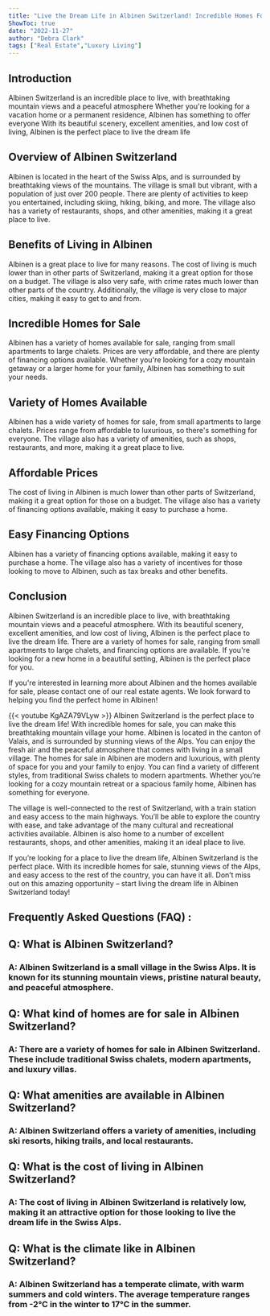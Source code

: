 ```yaml
---
title: "Live the Dream Life in Albinen Switzerland! Incredible Homes For Sale Now!"
ShowToc: true 
date: "2022-11-27"
author: "Debra Clark" 
tags: ["Real Estate","Luxury Living"]
---
```

## Introduction 

Albinen Switzerland is an incredible place to live, with breathtaking mountain views and a peaceful atmosphere Whether you're looking for a vacation home or a permanent residence, Albinen has something to offer everyone With its beautiful scenery, excellent amenities, and low cost of living, Albinen is the perfect place to live the dream life 

## Overview of Albinen Switzerland 

Albinen is located in the heart of the Swiss Alps, and is surrounded by breathtaking views of the mountains. The village is small but vibrant, with a population of just over 200 people. There are plenty of activities to keep you entertained, including skiing, hiking, biking, and more. The village also has a variety of restaurants, shops, and other amenities, making it a great place to live. 

## Benefits of Living in Albinen 

Albinen is a great place to live for many reasons. The cost of living is much lower than in other parts of Switzerland, making it a great option for those on a budget. The village is also very safe, with crime rates much lower than other parts of the country. Additionally, the village is very close to major cities, making it easy to get to and from. 

## Incredible Homes for Sale 

Albinen has a variety of homes available for sale, ranging from small apartments to large chalets. Prices are very affordable, and there are plenty of financing options available. Whether you're looking for a cozy mountain getaway or a larger home for your family, Albinen has something to suit your needs. 

## Variety of Homes Available 

Albinen has a wide variety of homes for sale, from small apartments to large chalets. Prices range from affordable to luxurious, so there's something for everyone. The village also has a variety of amenities, such as shops, restaurants, and more, making it a great place to live. 

## Affordable Prices 

The cost of living in Albinen is much lower than other parts of Switzerland, making it a great option for those on a budget. The village also has a variety of financing options available, making it easy to purchase a home. 

## Easy Financing Options 

Albinen has a variety of financing options available, making it easy to purchase a home. The village also has a variety of incentives for those looking to move to Albinen, such as tax breaks and other benefits. 

## Conclusion 

Albinen Switzerland is an incredible place to live, with breathtaking mountain views and a peaceful atmosphere. With its beautiful scenery, excellent amenities, and low cost of living, Albinen is the perfect place to live the dream life. There are a variety of homes for sale, ranging from small apartments to large chalets, and financing options are available. If you're looking for a new home in a beautiful setting, Albinen is the perfect place for you. 

If you're interested in learning more about Albinen and the homes available for sale, please contact one of our real estate agents. We look forward to helping you find the perfect home in Albinen!

{{< youtube KgAZA79VLyw >}} 
Albinen Switzerland is the perfect place to live the dream life! With incredible homes for sale, you can make this breathtaking mountain village your home. Albinen is located in the canton of Valais, and is surrounded by stunning views of the Alps. You can enjoy the fresh air and the peaceful atmosphere that comes with living in a small village. The homes for sale in Albinen are modern and luxurious, with plenty of space for you and your family to enjoy. You can find a variety of different styles, from traditional Swiss chalets to modern apartments. Whether you’re looking for a cozy mountain retreat or a spacious family home, Albinen has something for everyone. 

The village is well-connected to the rest of Switzerland, with a train station and easy access to the main highways. You’ll be able to explore the country with ease, and take advantage of the many cultural and recreational activities available. Albinen is also home to a number of excellent restaurants, shops, and other amenities, making it an ideal place to live. 

If you’re looking for a place to live the dream life, Albinen Switzerland is the perfect place. With its incredible homes for sale, stunning views of the Alps, and easy access to the rest of the country, you can have it all. Don’t miss out on this amazing opportunity – start living the dream life in Albinen Switzerland today!

## Frequently Asked Questions (FAQ) :
<h2>Q: What is Albinen Switzerland?</h2>

<h3>A: Albinen Switzerland is a small village in the Swiss Alps. It is known for its stunning mountain views, pristine natural beauty, and peaceful atmosphere.</h3>

<h2>Q: What kind of homes are for sale in Albinen Switzerland?</h2>

<h3>A: There are a variety of homes for sale in Albinen Switzerland. These include traditional Swiss chalets, modern apartments, and luxury villas.</h3>

<h2>Q: What amenities are available in Albinen Switzerland?</h2>

<h3>A: Albinen Switzerland offers a variety of amenities, including ski resorts, hiking trails, and local restaurants.</h3>

<h2>Q: What is the cost of living in Albinen Switzerland?</h2>

<h3>A: The cost of living in Albinen Switzerland is relatively low, making it an attractive option for those looking to live the dream life in the Swiss Alps.</h3>

<h2>Q: What is the climate like in Albinen Switzerland?</h2>

<h3>A: Albinen Switzerland has a temperate climate, with warm summers and cold winters. The average temperature ranges from -2°C in the winter to 17°C in the summer.</h3>



